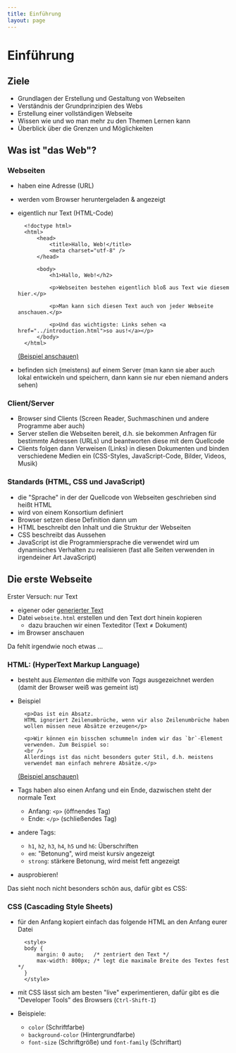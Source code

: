 ```yaml
---
title: Einführung
layout: page
---
```


# Einführung

## Ziele

* Grundlagen der Erstellung und Gestaltung von Webseiten
* Verständnis der Grundprinzipien des Webs
* Erstellung einer vollständigen Webseite
* Wissen wie und wo man mehr zu den Themen Lernen kann
* Überblick über die Grenzen und Möglichkeiten

## Was ist "das Web"?

###  Webseiten

- haben eine Adresse (URL)
- werden vom Browser heruntergeladen & angezeigt
- eigentlich nur Text (HTML-Code)
        
        <!doctype html>
        <html>
            <head>
                <title>Hallo, Web!</title>
                <meta charset="utf-8" />
            </head>

            <body>
                <h1>Hallo, Web!</h2>

                <p>Webseiten bestehen eigentlich bloß aus Text wie diesem hier.</p>

                <p>Man kann sich diesen Text auch von jeder Webseite anschauen.</p>

                <p>Und das wichtigste: Links sehen <a href="../introduction.html">so aus!</a></p>
            </body>
        </html>

    [(Beispiel anschauen)](examples/01-structure.html)
- befinden sich (meistens) auf einem Server (man kann sie aber auch
  lokal entwickeln und speichern, dann kann sie nur eben niemand
  anders sehen)

### Client/Server

- Browser sind Clients (Screen Reader, Suchmaschinen und andere
  Programme aber auch)
- Server stellen die Webseiten bereit, d.h. sie bekommen Anfragen
  für bestimmte Adressen (URLs) und beantworten diese mit dem
  Quellcode
- Clients folgen dann Verweisen (Links) in diesen Dokumenten und
  binden verschiedene Medien ein (CSS-Styles, JavaScript-Code,
  Bilder, Videos, Musik)

### Standards (HTML, CSS und JavaScript)

- die "Sprache" in der der Quellcode von Webseiten geschrieben sind
  heißt HTML
- wird von einem Konsortium definiert
- Browser setzen diese Definition dann um
- HTML beschreibt den Inhalt und die Struktur der Webseiten
- CSS beschreibt das Aussehen
- JavaScript ist die Programmiersprache die verwendet wird um
  dynamisches Verhalten zu realisieren (fast alle Seiten verwenden
  in irgendeiner Art JavaScript)

## Die erste Webseite

Erster Versuch: nur Text

- eigener oder [generierter Text](http://loripsum.net/api/5/plaintext)
- Datei `webseite.html` erstellen und den Text dort hinein kopieren
    * dazu brauchen wir einen Texteditor (Text ≠ Dokument)
- im Browser anschauen

Da fehlt irgendwie noch etwas ...

### HTML: (**H**yper**T**ext **M**arkup **L**anguage)

- besteht aus *Elementen* die mithilfe von *Tags* ausgezeichnet werden
    (damit der Browser weiß was gemeint ist)
- Beispiel

        <p>Das ist ein Absatz.
        HTML ignoriert Zeilenumbrüche, wenn wir also Zeilenumbrüche haben
        wollen müssen neue Absätze erzeugen</p>

        <p>Wir können ein bisschen schummeln indem wir das `br`-Element
        verwenden. Zum Beispiel so:
        <br />
        Allerdings ist das nicht besonders guter Stil, d.h. meistens
        verwendet man einfach mehrere Absätze.</p>

    [(Beispiel anschauen)](examples/02-paragraphs.html)
- Tags haben also einen Anfang und ein Ende, dazwischen steht der normale
    Text
    * Anfang: `<p>` (öffnendes Tag)
    * Ende: `</p>` (schließendes Tag)
- andere Tags:
    * `h1`, `h2`, `h3`, `h4`, `h5` und `h6`: Überschriften
    * `em`: "Betonung", wird meist kursiv angezeigt
    * `strong`: stärkere Betonung, wird meist fett angezeigt
- ausprobieren!

Das sieht noch nicht besonders schön aus, dafür gibt es CSS:

### CSS (Cascading Style Sheets)

- für den Anfang kopiert einfach das folgende HTML an den Anfang eurer Datei

        <style>
        body {
            margin: 0 auto;   /* zentriert den Text */
            max-width: 800px; /* legt die maximale Breite des Textes fest */
        }
        </style>
- mit CSS lässt sich am besten "live" experimentieren, dafür gibt es die
    "Developer Tools" des Browsers (`Ctrl-Shift-I`)
- Beispiele:
    * `color` (Schriftfarbe)
    * `background-color` (Hintergrundfarbe)
    * `font-size` (Schriftgröße) und `font-family` (Schriftart)
